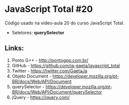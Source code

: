 # JavaScript Total #20

Código usado na vídeo-aula 20 do curso JavaScript Total.

- Seletores: **querySelector**

## Links:

1. Ponto G++ - http://pontogpp.com.br/
2. GitHub - https://github.com/ja-gaeta/javascript_total
3. Twitter - https://twitter.com/GaetaJa
4. Objeto Document - https://developer.mozilla.org/pt-BR/docs/Web/API/Document
5. querySelector - https://developer.mozilla.org/pt-BR/docs/Web/API/Document/querySelector
6. jQuery - https://jquery.com/
